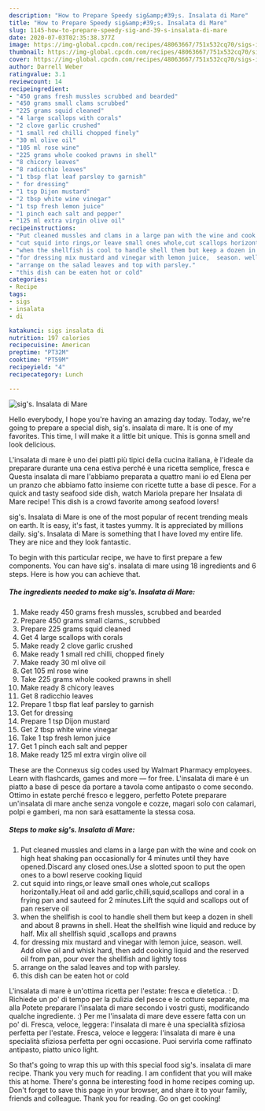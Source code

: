 ```yaml
---
description: "How to Prepare Speedy sig&amp;#39;s. Insalata di Mare"
title: "How to Prepare Speedy sig&amp;#39;s. Insalata di Mare"
slug: 1145-how-to-prepare-speedy-sig-and-39-s-insalata-di-mare
date: 2020-07-03T02:35:38.377Z
image: https://img-global.cpcdn.com/recipes/48063667/751x532cq70/sigs-insalata-di-mare-recipe-main-photo.jpg
thumbnail: https://img-global.cpcdn.com/recipes/48063667/751x532cq70/sigs-insalata-di-mare-recipe-main-photo.jpg
cover: https://img-global.cpcdn.com/recipes/48063667/751x532cq70/sigs-insalata-di-mare-recipe-main-photo.jpg
author: Darrell Weber
ratingvalue: 3.1
reviewcount: 14
recipeingredient:
- "450 grams fresh mussles scrubbed and bearded"
- "450 grams small clams scrubbed"
- "225 grams squid cleaned"
- "4 large scallops with corals"
- "2 clove garlic crushed"
- "1 small red chilli chopped finely"
- "30 ml olive oil"
- "105 ml rose wine"
- "225 grams whole cooked prawns in shell"
- "8 chicory leaves"
- "8 radicchio leaves"
- "1 tbsp flat leaf parsley to garnish"
- " for dressing"
- "1 tsp Dijon mustard"
- "2 tbsp white wine vinegar"
- "1 tsp fresh lemon juice"
- "1 pinch each salt and pepper"
- "125 ml extra virgin olive oil"
recipeinstructions:
- "Put cleaned mussles and clams in a large pan with the wine and cook on high heat shaking pan occasionally for 4 minutes until they have opened.Discard any closed ones.Use a slotted spoon to put the open ones to a bowl reserve cooking liquid"
- "cut squid into rings,or leave small ones whole,cut scallops horizontally.Heat oil and add garlic,chilli,squid,scallops and coral in a frying pan and sauteed for 2 minutes.Lift the squid and scallops out of pan reserve oil"
- "when the shellfish is cool to handle shell them but keep a dozen in shell and about 8 prawns in shell. Heat the shellfish wine liquid and reduce by half. Mix all shellfish squid ,scallops and prawns"
- "for dressing mix mustard and vinegar with lemon juice,  season. well. Add olive oil and whisk hard, then add cooking liquid and the reserved oil from pan, pour over the shellfish and lightly toss"
- "arrange on the salad leaves and top with parsley."
- "this dish can be eaten hot or cold"
categories:
- Recipe
tags:
- sigs
- insalata
- di

katakunci: sigs insalata di 
nutrition: 197 calories
recipecuisine: American
preptime: "PT32M"
cooktime: "PT59M"
recipeyield: "4"
recipecategory: Lunch

---
```



![sig&#39;s. Insalata di Mare](https://img-global.cpcdn.com/recipes/48063667/751x532cq70/sigs-insalata-di-mare-recipe-main-photo.jpg)

Hello everybody, I hope you're having an amazing day today. Today, we're going to prepare a special dish, sig&#39;s. insalata di mare. It is one of my favorites. This time, I will make it a little bit unique. This is gonna smell and look delicious.

L&#39;insalata di mare è uno dei piatti più tipici della cucina italiana, è l&#39;ideale da preparare durante una cena estiva perché è una ricetta semplice, fresca e Questa insalata di mare l&#39;abbiamo preparata a quattro mani io ed Elena per un pranzo che abbiamo fatto insieme con ricette tutte a base di pesce. For a quick and tasty seafood side dish, watch Mariola prepare her Insalata di Mare recipe! This dish is a crowd favorite among seafood lovers!

sig&#39;s. Insalata di Mare is one of the most popular of recent trending meals on earth. It is easy, it's fast, it tastes yummy. It is appreciated by millions daily. sig&#39;s. Insalata di Mare is something that I have loved my entire life. They are nice and they look fantastic.


To begin with this particular recipe, we have to first prepare a few components. You can have sig&#39;s. insalata di mare using 18 ingredients and 6 steps. Here is how you can achieve that.

<!--inarticleads1-->

##### The ingredients needed to make sig&#39;s. Insalata di Mare:

1. Make ready 450 grams fresh mussles, scrubbed and bearded
1. Prepare 450 grams small clams., scrubbed
1. Prepare 225 grams squid cleaned
1. Get 4 large scallops with corals
1. Make ready 2 clove garlic crushed
1. Make ready 1 small red chilli, chopped finely
1. Make ready 30 ml olive oil
1. Get 105 ml rose wine
1. Take 225 grams whole cooked prawns in shell
1. Make ready 8 chicory leaves
1. Get 8 radicchio leaves
1. Prepare 1 tbsp flat leaf parsley to garnish
1. Get  for dressing
1. Prepare 1 tsp Dijon mustard
1. Get 2 tbsp white wine vinegar
1. Take 1 tsp fresh lemon juice
1. Get 1 pinch each salt and pepper
1. Make ready 125 ml extra virgin olive oil


These are the Connexus sig codes used by Walmart Pharmacy employees. Learn with flashcards, games and more — for free. L&#39;insalata di mare è un piatto a base di pesce da portare a tavola come antipasto o come secondo. Ottimo in estate perché fresco e leggero, perfetto Potete preparare un&#39;insalata di mare anche senza vongole e cozze, magari solo con calamari, polpi e gamberi, ma non sarà esattamente la stessa cosa. 

<!--inarticleads2-->

##### Steps to make sig&#39;s. Insalata di Mare:

1. Put cleaned mussles and clams in a large pan with the wine and cook on high heat shaking pan occasionally for 4 minutes until they have opened.Discard any closed ones.Use a slotted spoon to put the open ones to a bowl reserve cooking liquid
1. cut squid into rings,or leave small ones whole,cut scallops horizontally.Heat oil and add garlic,chilli,squid,scallops and coral in a frying pan and sauteed for 2 minutes.Lift the squid and scallops out of pan reserve oil
1. when the shellfish is cool to handle shell them but keep a dozen in shell and about 8 prawns in shell. Heat the shellfish wine liquid and reduce by half. Mix all shellfish squid ,scallops and prawns
1. for dressing mix mustard and vinegar with lemon juice,  season. well. Add olive oil and whisk hard, then add cooking liquid and the reserved oil from pan, pour over the shellfish and lightly toss
1. arrange on the salad leaves and top with parsley.
1. this dish can be eaten hot or cold


L&#39;insalata di mare è un&#39;ottima ricetta per l&#39;estate: fresca e dietetica. : D. Richiede un po&#39; di tempo per la pulizia del pesce e le cotture separate, ma alla Potete preparare l&#39;insalata di mare secondo i vostri gusti, modificando qualche ingrediente. :) Per me l&#39;insalata di mare deve essere fatta con un po&#39; di. Fresca, veloce, leggera: l&#39;insalata di mare è una specialità sfiziosa perfetta per l&#39;estate. Fresca, veloce e leggera: l&#39;insalata di mare è una specialità sfiziosa perfetta per ogni occasione. Puoi servirla come raffinato antipasto, piatto unico light. 

So that's going to wrap this up with this special food sig&#39;s. insalata di mare recipe. Thank you very much for reading. I am confident that you will make this at home. There's gonna be interesting food in home recipes coming up. Don't forget to save this page in your browser, and share it to your family, friends and colleague. Thank you for reading. Go on get cooking!
